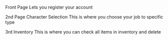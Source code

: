 Front Page 
	Lets you register your account

2nd Page Character Selection
	This is where you choose your job to specific type

3rd Inventory
	This is where you can check all items in inventory and delete	 
